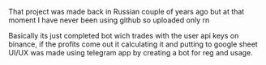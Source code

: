 That project was made back in Russian couple of years ago 
but at that moment I have never been using github so uploaded only rn

Basically its just completed bot wich trades with the user api keys on binance,
if the profits come out it  calculating it and putting to google sheet UI/UX was
made using telegram app by creating a bot for reg and usage.
